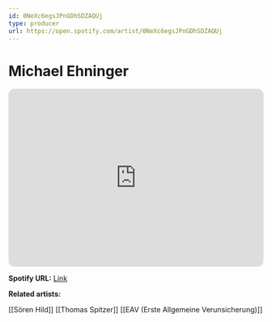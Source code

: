 ```yaml
---
id: 0NeXc6egsJPnGDhSDZAQUj
type: producer
url: https://open.spotify.com/artist/0NeXc6egsJPnGDhSDZAQUj
---
```

# Michael Ehninger

<iframe style="border-radius:12px" src="https://open.spotify.com/embed/artist/0NeXc6egsJPnGDhSDZAQUj" width="100%" height="352" frameBorder="0" allowfullscreen="" allow="autoplay; clipboard-write; encrypted-media; fullscreen; picture-in-picture" loading="lazy"></iframe>

**Spotify URL:** [Link](https://open.spotify.com/artist/0NeXc6egsJPnGDhSDZAQUj)

**Related artists:**

[[Sören Hild]]
[[Thomas Spitzer]]
[[EAV (Erste Allgemeine Verunsicherung)]]
